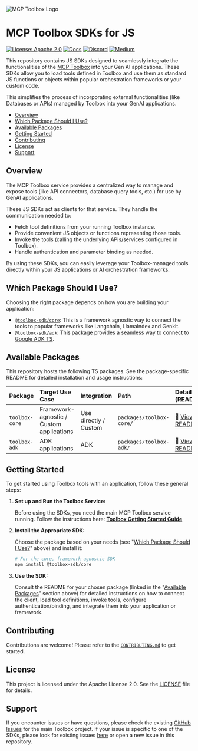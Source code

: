 ![MCP Toolbox
Logo](https://raw.githubusercontent.com/googleapis/genai-toolbox/main/logo.png)

# MCP Toolbox SDKs for JS

[![License: Apache
2.0](https://img.shields.io/badge/License-Apache%202.0-blue.svg)](https://opensource.org/licenses/Apache-2.0)
[![Docs](https://img.shields.io/badge/Docs-MCP_Toolbox-blue)](https://googleapis.github.io/genai-toolbox/)
[![Discord](https://img.shields.io/badge/Discord-%235865F2.svg?style=flat&logo=discord&logoColor=white)](https://discord.gg/Dmm69peqjh)
[![Medium](https://img.shields.io/badge/Medium-12100E?style=flat&logo=medium&logoColor=white)](https://medium.com/@mcp_toolbox)

This repository contains JS SDKs designed to seamlessly integrate the
functionalities of the [MCP
Toolbox](https://github.com/googleapis/genai-toolbox) into your Gen AI
applications. These SDKs allow you to load tools defined in Toolbox and use them
as standard JS functions or objects within popular orchestration frameworks
or your custom code.

This simplifies the process of incorporating external functionalities (like
Databases or APIs) managed by Toolbox into your GenAI applications.

<!-- TOC -->

- [Overview](#overview)
- [Which Package Should I Use?](#which-package-should-i-use)
- [Available Packages](#available-packages)
- [Getting Started](#getting-started)
- [Contributing](#contributing)
- [License](#license)
- [Support](#support)

<!-- /TOC -->

## Overview

The MCP Toolbox service provides a centralized way to manage and expose tools
(like API connectors, database query tools, etc.) for use by GenAI applications.

These JS SDKs act as clients for that service. They handle the communication needed to:

* Fetch tool definitions from your running Toolbox instance.
* Provide convenient JS objects or functions representing those tools.
* Invoke the tools (calling the underlying APIs/services configured in Toolbox).
* Handle authentication and parameter binding as needed.

By using these SDKs, you can easily leverage your Toolbox-managed tools directly
within your JS applications or AI orchestration frameworks.

## Which Package Should I Use?

Choosing the right package depends on how you are building your application:

- [`@toolbox-sdk/core`](https://github.com/googleapis/mcp-toolbox-sdk-js/tree/main/packages/toolbox-core):
  This is a framework agnostic way to connect the tools to popular frameworks
  like Langchain, LlamaIndex and Genkit.
- [`@toolbox-sdk/adk`](https://github.com/googleapis/mcp-toolbox-sdk-js/tree/main/packages/toolbox-adk):
  This package provides a seamless way to connect to [Google ADK TS](https://github.com/google/adk-js).

## Available Packages

This repository hosts the following TS packages. See the package-specific
README for detailed installation and usage instructions:

| Package | Target Use Case | Integration | Path | Details (README) | Npm Version |
| :------ | :---------- | :---------- | :---------------------- | :---------- | :--------- 
| `toolbox-core` | Framework-agnostic / Custom applications | Use directly / Custom | `packages/toolbox-core/` | 📄 [View README](https://github.com/googleapis/mcp-toolbox-sdk-js/blob/main/packages/toolbox-core/README.md) | ![npm](https://img.shields.io/npm/v/@toolbox-sdk/core) |
| `toolbox-adk` | ADK applications | ADK | `packages/toolbox-adk/` | 📄 [View README](https://github.com/googleapis/mcp-toolbox-sdk-js/blob/main/packages/toolbox-adk/README.md) | ![npm](https://img.shields.io/npm/v/@toolbox-sdk/adk) |

## Getting Started

To get started using Toolbox tools with an application, follow these general steps:

1. **Set up and Run the Toolbox Service:**

    Before using the SDKs, you need the main MCP Toolbox service running. Follow
    the instructions here: [**Toolbox Getting Started
    Guide**](https://github.com/googleapis/genai-toolbox?tab=readme-ov-file#getting-started)

2. **Install the Appropriate SDK:**

    Choose the package based on your needs (see "[Which Package Should I Use?](#which-package-should-i-use)" above) and install it:

    ```bash
    # For the core, framework-agnostic SDK
    npm install @toolbox-sdk/core
    ```

3. **Use the SDK:**

    Consult the README for your chosen package (linked in the "[Available
    Packages](#available-packages)" section above) for detailed instructions on
    how to connect the client, load tool definitions, invoke tools, configure
    authentication/binding, and integrate them into your application or
    framework.

## Contributing

Contributions are welcome! Please refer to the
[`CONTRIBUTING.md`](https://github.com/googleapis/mcp-toolbox-sdk-js/blob/main/CONTRIBUTING.md)
to get started.

## License

This project is licensed under the Apache License 2.0. See the
[LICENSE](https://github.com/googleapis/mcp-toolbox-sdk-js/blob/main/LICENSE) file
for details.

## Support

If you encounter issues or have questions, please check the existing [GitHub
Issues](https://github.com/googleapis/genai-toolbox/issues) for the main Toolbox
project. If your issue is specific to one of the SDKs, please look for existing
issues [here](https://github.com/googleapis/mcp-toolbox-sdk-js/issues) or
open a new issue in this repository.
